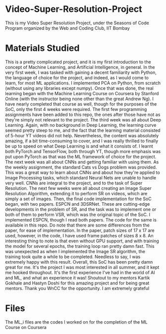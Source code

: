# Video-Super-Resolution-Project
This is my Video Super Resolution Project, under the Seasons of Code Program organized by the Web and Coding Club, IIT Bombay

# Materials Studied
This is a pretty complicated project, and it is my first introduction to the concept of Machine Learning, and Artificial Intelligence, in general. 
In the very first week, I was tasked with gaining a decent familiarity with Python, the language of choice for the project, and indeed, as I would come to learn, for most ML applications. I implemented PCA on Python, from scratch (without using any libraries except numpy). 
Once that was done, the real learning began with the Machine Learning Course on Coursera by Stanford Online (with the instructor being none other than the great Andrew Ng). I have nearly completed that course as well, though for the purposes of the SoC, only the first 4 weeks were required. The first few programming assignments have been added to this repo, the ones after those have not as they're simply not relevant to the project.
The third week was all about Deep Learning. Again, with no background in Deep Learning, the learning curve seemed pretty steep to me, and the fact that the learning material consisted of 5-hour YT videos did not help. Nevertheless, the content was absolutely amazing, if a bit time-consuming to cover, and I was really thrilled to finally be up to speed on what Deep Learning is and what it consists of. I learnt both PyTorch and TensorFlow, both through YT, though more emphasis was put upon PyTorch as that was the ML framework of choice for the project.
The next week was all about CNNs and getting familiar with using them. As the weekly assignment, the standard Cats vs Dogs problem was provided. This was a great way to learn about CNNs and about how they're applied to Image Processing tasks, which standard Neural Nets are unable to handle very well. CNNs are integral to the project, and to the task of Super Resolution.
The next few weeks were all about creating an Image Super Resolution Algorithm, extending it to perform SR on videos, which are simply a set of images.
Then, the final code implementation for the SoC began, with two papers. ESPCN and 3DSRNet. These are cutting-edge developments in the problem of SR, and the task was to implement one or both of them to perform VSR, which was the original topic of the SoC. I implemented ESPCN, though I read both papers. The code for the same is available in this repo. Do note that there are some differences from the paper, for ease of implementation. In the paper, patch sizes of 17 x 17 are used, however, in the code, I have used frame patches of sizes 8 x 8.
An interesting thing to note is that even without GPU support, and with training the model for several epochs, the training loop ran pretty damn fast. This was unexpected as when I implemented the Image SR algorithm, the training took quite a while to be completed. Needless to say, I was extremely happy with this result.
Overall, this SoC has been pretty damn great for me. It's the project I was most interested in all summer, and it kept me hooked throughout. It's the first experience I've had in the world of AI and ML, and what an experience it was! Shoutout to my mentors Kartik Gokhale and Hastyn Doshi for this amazing project and for being great mentors. Thank you WnCC for the opportunity. I am extremely grateful

# Files
The ML_i files are the codes I worked on for the completion of the ML Course on Coursera
